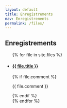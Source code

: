 ```yaml
---
layout: default
title: Enregistrements
nav: Enregistrements
permalink: /files/
---
```


<!-- Timeline
================================================== -->
<h2>Enregistrements</h2>
<ul class="timeline">
{% for file in site.files %}
    <li class="timeline-inverted">
      <div class="timeline-badge danger"><i class="fa fa-music"></i></div>
      <div class="timeline-panel">
       <div class="timeline-heading">
       <a href="{{ file.url | prepend: site.baseurl }}"><h4 class="timeline-title">{{ file.title }}</h4></a>
       </div>
       <div class="timeline-body" background-color="white">
         {% if file.comment %}<p>{{ file.comment }}</p>{% endif %}
       </div>
      </div>
    </li>
{% endfor %}
</ul>
